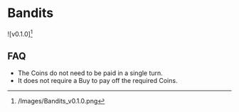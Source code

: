 # Bandits

![v0.1.0][^v0.1.0]

[^v0.1.0]: /Images/Bandits_v0.1.0.png

## FAQ

- The Coins do not need to be paid in a single turn.
- It does not require a Buy to pay off the required Coins.
